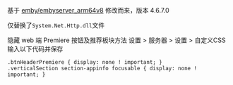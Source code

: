 基于 [emby/embyserver_arm64v8](https://hub.docker.com/r/emby/embyserver_arm64v8) 修改而来，版本 4.6.7.0

仅替换了`System.Net.Http.dll`文件

隐藏 web 端 Premiere 按钮及推荐板块方法
设置 > 服务器 > 设置 > 自定义CSS 输入以下代码并保存
```
.btnHeaderPremiere { display: none ! important; }
.verticalSection section-appinfo focusable { display: none ! important; }
```
